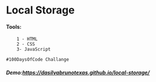 # Local Storage

#### Tools:

```
    1 - HTML
    2 - CSS
    3- JavaScript
```

```
#100DaysOfCode Challange
```

##### Demo:https://dasilvabrunotexas.github.io/local-storage/